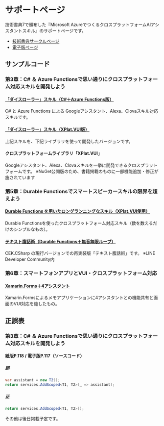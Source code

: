 # サポートページ

技術書典7で頒布した『Microsoft AzureでつくるクロスプラットフォームAIアシスタントスキル』のサポートページです。

- [技術書典サークルページ](https://techbookfest.org/event/tbf07/circle/5069404383477760)
- [電子版ページ](https://himanago.booth.pm/items/1572343)


## サンプルコード

### 第3章：C# ＆ Azure Functionsで思い通りにクロスプラットフォーム対応スキルを開発しよう

#### [「ダイスローラー」スキル（C#＋Azure Functions版）](https://github.com/himanago/dice-roller-cross-platform)

C# と Azure Functions による Googleアシスタント、Alexa、Clovaスキル対応スキルです。



#### [「ダイスローラー」スキル（XPlat.VUI版）](https://github.com/himanago/xplat-vui)

上記スキルを、下記ライブラリを使って開発したバージョンです。


#### クロスプラットフォームライブラリ「XPlat.VUI」

Googleアシスタント、Alexa、Clovaスキルを一挙に開発できるクロスプラットフォームです。
※NuGet公開版のため、書籍掲載のものに一部機能追加・修正が施されています




### 第5章：Durable Functionsでスマートスピーカースキルの限界を超えよう

#### [Durable Functions を用いたロングランニングなスキル（XPlat.VUI使用）](https://github.com/himanago/xplat-vui-durable-sample)

Durable Functionsを使ったクロスプラットフォーム対応スキル（数を数えるだけのシンプルなもの）。



#### [テキスト腹話術（Durable Functions＋無音無限ループ）](https://github.com/line-developer-community/line-api-handbook/tree/master/chapter05/ClovaVentriloquism)

CEK.CSharp の現行バージョンでの再実装版「テキスト腹話術」です。
※LINE Developer Community内


### 第6章：スマートフォンアプリとVUI・クロスプラットフォーム対応

#### [Xamarin.Forms＋4アシスタント](https://github.com/himanago/xamarin-with-vui-sample)

Xamarin.Formsによるメモアプリケーションに4アシスタントとの機能共有と画面のVUI対応を施したもの。


## 正誤表

### 第3章：C# ＆ Azure Functionsで思い通りにクロスプラットフォーム対応スキルを開発しよう

#### 紙版P.118 / 電子版P.117（ソースコード）

##### 誤

```cs
var assistant = new T2();
return services.AddScoped<T1, T2>(_ => assistant);
```

##### 正

```cs
return services.AddScoped<T1, T2>();
```

その他は後日掲載予定です。